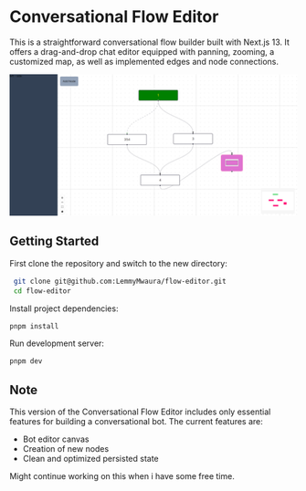 # Conversational Flow Editor

This is a straightforward conversational flow builder built with Next.js 13. It offers a drag-and-drop chat editor equipped with panning, zooming, a customized map, as well as implemented edges and node connections.

![App](/public/example.png)

## Getting Started

First clone the repository and switch to the new directory:

```bash
 git clone git@github.com:LemmyMwaura/flow-editor.git
 cd flow-editor
```

Install project dependencies:

```bash
pnpm install
```

Run development server:

```bash
pnpm dev
```

## Note

This version of the Conversational Flow Editor includes only essential features for building a conversational bot. The current features are:

- Bot editor canvas
- Creation of new nodes
- Clean and optimized persisted state

Might continue working on this when i have some free time.
